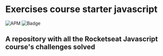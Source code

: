 # Exercises course starter javascript
![APM](https://img.shields.io/apm/l/vim-mode)
![Badge](https://img.shields.io/badge/progress-25%25-yellowgreen)
## A repository with all the Rocketseat Javascript course's challenges solved
